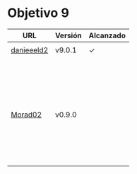 # Objetivo 9

| URL                                                                  | Versión | Alcanzado |
|----------------------------------------------------------------------|---------|-----------|
| <!-- Enlace de sergioae19 -->                                        |         |           |
| [danieeeld2](https://github.com/danieeeld2/LogisticsRoutes/pull/109) | v9.0.1  | ✓         |
| <!-- Enlace de LuciaAnsino -->                                       |         |           |
| <!-- Enlace de Enaraque -->                                          |         |           |
| <!-- Enlace de giorgiogiovanni -->                                   |         |           |
| <!-- Enlace de PabloBarTo -->                                        |         |           |
| <!-- Enlace de danibarranqueroo -->                                  |         |           |
| <!-- Enlace de Amadocm -->                                           |         |           |
| <!-- Enlace de marinajcs -->                                         |         |           |
| <!-- Enlace de GiancaGrizzly -->                                     |         |           |
| <!-- Enlace de adelahera -->                                         |         |           |
| <!-- Enlace de puchy22 -->                                           |         |           |
| <!-- Enlace de carlotiii30 -->                                       |         |           |
| <!-- Enlace de sergioffdez -->                                       |         |           |
| <!-- Enlace de DarckMonster -->                                      |         |           |
| <!-- Enlace de eugrdfolcha -->                                       |         |           |
| <!-- Enlace de diagmatrix -->                                        |         |           |
| <!-- Enlace de JaimeGM96 -->                                         |         |           |
| <!-- Enlace de javigp2002 -->                                        |         |           |
| <!-- Enlace de shvtwp -->                                            |         |           |
| <!-- Enlace de MarioGuisado -->                                      |         |           |
| <!-- Enlace de J P S -->                                             |         |           |
| [Morad02](https://github.com/Morad02/F1Data/pull/79)                 | v0.9.0  |           |
| <!-- Enlace de albertolj -->                                         |         |           |
| <!-- Enlace de Christianlr -->                                       |         |           |
| <!-- Enlace de pluque01 -->                                          |         |           |
| <!-- Enlace de josemponce -->                                        |         |           |
| <!-- Enlace de smallPingu -->                                        |         |           |
| <!-- Enlace de chelunike -->                                         |         |           |
| <!-- Enlace de M M M -->                                             |         |           |
| <!-- Enlace de moshidev -->                                          |         |           |
| <!-- Enlace de R L O E -->                                           |         |           |
| <!-- Enlace de migueruiz -->                                         |         |           |
| <!-- Enlace de Javito198 -->                                         |         |           |
| <!-- Enlace de Alvarosanpal95 -->                                    |         |           |
| <!-- Enlace de spmanolo -->                                          |         |           |
| <!-- Enlace de carlosservi -->                                       |         |           |
| <!-- Enlace de raultl12 -->                                          |         |           |
| <!-- Enlace de manuelvico0102 -->                                    |         |           |
| <!-- Enlace de johnwaves -->                                         |         |           |
